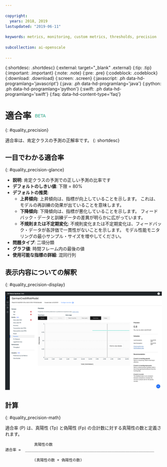 ```yaml
---

copyright:
  years: 2018, 2019
lastupdated: "2019-06-11"

keywords: metrics, monitoring, custom metrics, thresholds, precision

subcollection: ai-openscale

---
```


{:shortdesc: .shortdesc}
{:external: target="_blank" .external}
{:tip: .tip}
{:important: .important}
{:note: .note}
{:pre: .pre}
{:codeblock: .codeblock}
{:download: .download}
{:screen: .screen}
{:javascript: .ph data-hd-programlang='javascript'}
{:java: .ph data-hd-programlang='java'}
{:python: .ph data-hd-programlang='python'}
{:swift: .ph data-hd-programlang='swift'}
{:faq: data-hd-content-type='faq'}

# 適合率 ![ベータ・タグ](images/beta.png)
{: #quality_precision}

適合率は、肯定クラスの予測の正解率です。
{: shortdesc}

## 一目でわかる適合率
{: #quality_precision-glance}

- **説明**: 肯定クラスの予測での正しい予測の比率です
- **デフォルトのしきい値**: 下限 = 80%
- **デフォルトの推奨**:
   - **上昇傾向**: 上昇傾向は、指標が向上していることを示します。 これは、モデルの再訓練の効果が出ていることを意味します。
   - **下降傾向**: 下降傾向は、指標が悪化していることを示します。 フィードバック・データと訓練データの差異が明らかに広がっています。
   - **不規則または不定期変化**: 不規則変化または不定期変化は、フィードバック・データが各評価で一貫性がないことを示します。 モデル性能モニタリングの最小サンプル・サイズを増やしてください。
- **問題タイプ**: 二項分類
- **グラフ値**: 時間フレーム内の最後の値
- **使用可能な指標の詳細**: 混同行列

## 表示内容についての解釈
{: #quality_precision-display}

![適合率グラフが表示されています。](images/quality-precision.png)

## 計算
{: #quality_precision-math}

適合率 (P) は、真陽性 (Tp) と偽陽性 (Fp) の合計数に対する真陽性の数と定義されます。


```
             真陽性の数
適合率 =  __________________________________________________________

             (真陽性の数 + 偽陽性の数)
```
